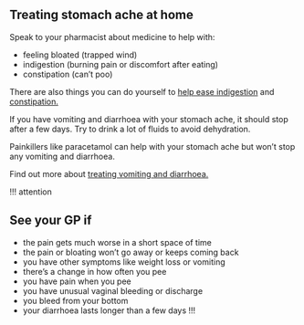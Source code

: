 ## Treating stomach ache at home

Speak to your pharmacist about medicine to help with:

* feeling bloated (trapped wind)
* indigestion (burning pain or discomfort after eating)
* constipation (can’t poo)

There are also things you can do yourself to [help ease indigestion](http://www.nhs.uk/Conditions/Indigestion/Pages/Treatment.aspx)
and [constipation.](http://www.nhs.uk/Conditions/Constipation/Pages/Treatment.aspx)

If you have vomiting and diarrhoea with your stomach ache, it should
stop after a few days. Try to drink a lot of fluids to avoid
dehydration.

Painkillers like paracetamol can help with your stomach ache but won’t
stop any vomiting and diarrhoea.

Find out more about [treating vomiting and diarrhoea.](http://www.nhs.uk/conditions/gastroenteritis/Pages/Introduction.aspx)

!!! attention
## See your GP if

* the pain gets much worse in a short space of time
* the pain or bloating won’t go away or keeps coming back
* you have other symptoms like weight loss or vomiting
* there’s a change in how often you pee
* you have pain when you pee
* you have unusual vaginal bleeding or discharge
* you bleed from your bottom
* your diarrhoea lasts longer than a few days
!!!
